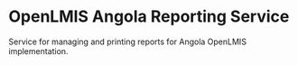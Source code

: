 # OpenLMIS Angola Reporting Service
Service for managing and printing reports for Angola OpenLMIS implementation.
